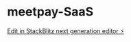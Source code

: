 # meetpay-SaaS

[Edit in StackBlitz next generation editor ⚡️](https://stackblitz.com/~/github.com/meetsik24/meetpay-SaaS)